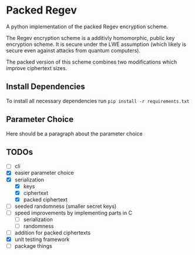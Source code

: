 # Packed Regev

A python implementation of the packed Regev encryption scheme.

The Regev encryption scheme is a additivly homomorphic, public key encryption scheme.
It is secure under the LWE assumption (which likely is secure even against attacks from quantum computers).

The packed version of this scheme combines two modifications which improve ciphertext sizes.

## Install Dependencies

To install all necessary dependencies run
``` pip install -r requirements.txt ```

## Parameter Choice

Here should be a paragraph about the parameter choice

## TODOs

- [ ] cli
- [x] easier parameter choice
- [x] serialization
  - [x] keys
  - [x] ciphertext
  - [x] packed ciphertext
- [ ] seeded randomness (smaller secret keys)
- [ ] speed improvements by implementing parts in C
  - [ ] serialization
  - [ ] randomness
- [ ] addition for packed ciphertexts
- [x] unit testing framework
- [ ] package things
